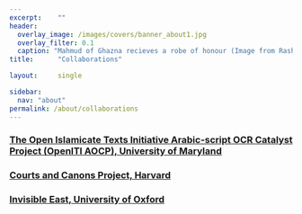 ```yaml
---
excerpt:	""
header:
  overlay_image: /images/covers/banner_about1.jpg
  overlay_filter: 0.1
  caption: "Mahmud of Ghazna recieves a robe of honour (Image from Rashid al-Din's *Compendium of Chronicles*, courtesy of the [University of Edinburgh](https://images.is.ed.ac.uk/luna/servlet/detail/UoEsha~4~4~60834~102862:World-History,-f-121r-detail?sort=Work_Creator_Details%2CWork_Shelfmark%2CWork_Source_Page_No%2CWork_Title&qvq=q:Or.Ms.20;sort:Work_Creator_Details%2CWork_Shelfmark%2CWork_Source_Page_No%2CWork_Title&mi=63&trs=392#))"
title:		"Collaborations"

layout:		single

sidebar:
  nav: "about"
permalink: /about/collaborations
---
```


### [The Open Islamicate Texts Initiative Arabic-script OCR Catalyst Project (OpenITI AOCP), University of Maryland](https://mith.umd.edu/research/openiti-aocp/)

### [Courts and Canons Project, Harvard](https://pil.law.harvard.edu/projects/)

### [Invisible East, University of Oxford](https://invisibleeast.web.ox.ac.uk/home#/)

